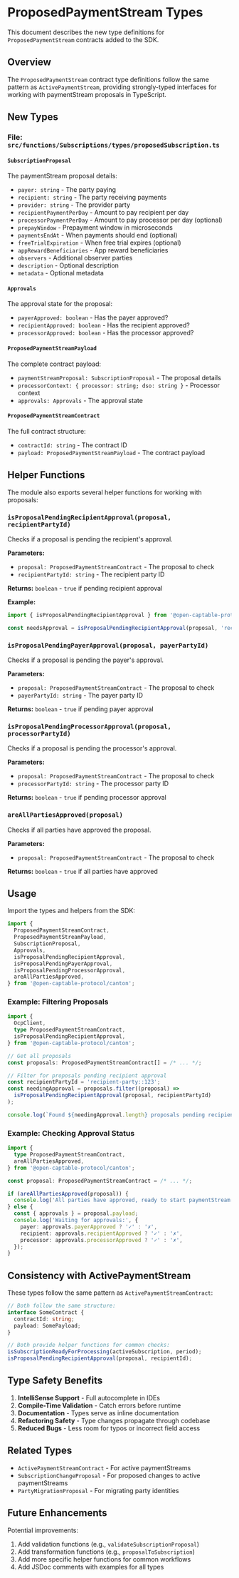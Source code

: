 # ProposedPaymentStream Types

This document describes the new type definitions for `ProposedPaymentStream` contracts added to the
SDK.

## Overview

The `ProposedPaymentStream` contract type definitions follow the same pattern as
`ActivePaymentStream`, providing strongly-typed interfaces for working with paymentStream proposals in
TypeScript.

## New Types

### File: `src/functions/Subscriptions/types/proposedSubscription.ts`

#### `SubscriptionProposal`

The paymentStream proposal details:

- `payer: string` - The party paying
- `recipient: string` - The party receiving payments
- `provider: string` - The provider party
- `recipientPaymentPerDay` - Amount to pay recipient per day
- `processorPaymentPerDay` - Amount to pay processor per day (optional)
- `prepayWindow` - Prepayment window in microseconds
- `paymentsEndAt` - When payments should end (optional)
- `freeTrialExpiration` - When free trial expires (optional)
- `appRewardBeneficiaries` - App reward beneficiaries
- `observers` - Additional observer parties
- `description` - Optional description
- `metadata` - Optional metadata

#### `Approvals`

The approval state for the proposal:

- `payerApproved: boolean` - Has the payer approved?
- `recipientApproved: boolean` - Has the recipient approved?
- `processorApproved: boolean` - Has the processor approved?

#### `ProposedPaymentStreamPayload`

The complete contract payload:

- `paymentStreamProposal: SubscriptionProposal` - The proposal details
- `processorContext: { processor: string; dso: string }` - Processor context
- `approvals: Approvals` - The approval state

#### `ProposedPaymentStreamContract`

The full contract structure:

- `contractId: string` - The contract ID
- `payload: ProposedPaymentStreamPayload` - The contract payload

## Helper Functions

The module also exports several helper functions for working with proposals:

### `isProposalPendingRecipientApproval(proposal, recipientPartyId)`

Checks if a proposal is pending the recipient's approval.

**Parameters:**

- `proposal: ProposedPaymentStreamContract` - The proposal to check
- `recipientPartyId: string` - The recipient party ID

**Returns:** `boolean` - `true` if pending recipient approval

**Example:**

```typescript
import { isProposalPendingRecipientApproval } from '@open-captable-protocol/canton';

const needsApproval = isProposalPendingRecipientApproval(proposal, 'recipient-party::123');
```

### `isProposalPendingPayerApproval(proposal, payerPartyId)`

Checks if a proposal is pending the payer's approval.

**Parameters:**

- `proposal: ProposedPaymentStreamContract` - The proposal to check
- `payerPartyId: string` - The payer party ID

**Returns:** `boolean` - `true` if pending payer approval

### `isProposalPendingProcessorApproval(proposal, processorPartyId)`

Checks if a proposal is pending the processor's approval.

**Parameters:**

- `proposal: ProposedPaymentStreamContract` - The proposal to check
- `processorPartyId: string` - The processor party ID

**Returns:** `boolean` - `true` if pending processor approval

### `areAllPartiesApproved(proposal)`

Checks if all parties have approved the proposal.

**Parameters:**

- `proposal: ProposedPaymentStreamContract` - The proposal to check

**Returns:** `boolean` - `true` if all parties have approved

## Usage

Import the types and helpers from the SDK:

```typescript
import {
  ProposedPaymentStreamContract,
  ProposedPaymentStreamPayload,
  SubscriptionProposal,
  Approvals,
  isProposalPendingRecipientApproval,
  isProposalPendingPayerApproval,
  isProposalPendingProcessorApproval,
  areAllPartiesApproved,
} from '@open-captable-protocol/canton';
```

### Example: Filtering Proposals

```typescript
import {
  OcpClient,
  type ProposedPaymentStreamContract,
  isProposalPendingRecipientApproval,
} from '@open-captable-protocol/canton';

// Get all proposals
const proposals: ProposedPaymentStreamContract[] = /* ... */;

// Filter for proposals pending recipient approval
const recipientPartyId = 'recipient-party::123';
const needingApproval = proposals.filter((proposal) =>
  isProposalPendingRecipientApproval(proposal, recipientPartyId)
);

console.log(`Found ${needingApproval.length} proposals pending recipient approval`);
```

### Example: Checking Approval Status

```typescript
import {
  type ProposedPaymentStreamContract,
  areAllPartiesApproved,
} from '@open-captable-protocol/canton';

const proposal: ProposedPaymentStreamContract = /* ... */;

if (areAllPartiesApproved(proposal)) {
  console.log('All parties have approved, ready to start paymentStream');
} else {
  const { approvals } = proposal.payload;
  console.log('Waiting for approvals:', {
    payer: approvals.payerApproved ? '✓' : '✗',
    recipient: approvals.recipientApproved ? '✓' : '✗',
    processor: approvals.processorApproved ? '✓' : '✗',
  });
}
```

## Consistency with ActivePaymentStream

These types follow the same pattern as `ActivePaymentStreamContract`:

```typescript
// Both follow the same structure:
interface SomeContract {
  contractId: string;
  payload: SomePayload;
}

// Both provide helper functions for common checks:
isSubscriptionReadyForProcessing(activeSubscription, period);
isProposalPendingRecipientApproval(proposal, recipientId);
```

## Type Safety Benefits

1. **IntelliSense Support** - Full autocomplete in IDEs
2. **Compile-Time Validation** - Catch errors before runtime
3. **Documentation** - Types serve as inline documentation
4. **Refactoring Safety** - Type changes propagate through codebase
5. **Reduced Bugs** - Less room for typos or incorrect field access

## Related Types

- `ActivePaymentStreamContract` - For active paymentStreams
- `SubscriptionChangeProposal` - For proposed changes to active paymentStreams
- `PartyMigrationProposal` - For migrating party identities

## Future Enhancements

Potential improvements:

1. Add validation functions (e.g., `validateSubscriptionProposal`)
2. Add transformation functions (e.g., `proposalToSubscription`)
3. Add more specific helper functions for common workflows
4. Add JSDoc comments with examples for all types
